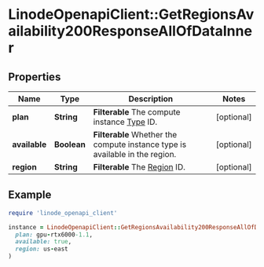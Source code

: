 # LinodeOpenapiClient::GetRegionsAvailability200ResponseAllOfDataInner

## Properties

| Name | Type | Description | Notes |
| ---- | ---- | ----------- | ----- |
| **plan** | **String** | __Filterable__ The compute instance [Type](https://techdocs.akamai.com/linode-api/reference/get-linode-types) ID. | [optional] |
| **available** | **Boolean** | __Filterable__ Whether the compute instance type is available in the region. | [optional] |
| **region** | **String** | __Filterable__ The [Region](https://techdocs.akamai.com/linode-api/reference/get-regions) ID. | [optional] |

## Example

```ruby
require 'linode_openapi_client'

instance = LinodeOpenapiClient::GetRegionsAvailability200ResponseAllOfDataInner.new(
  plan: gpu-rtx6000-1.1,
  available: true,
  region: us-east
)
```

